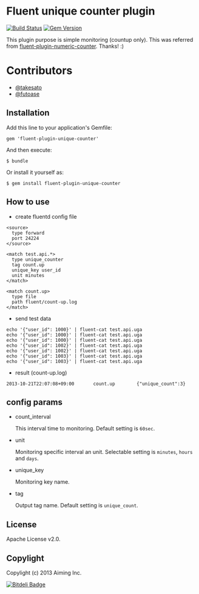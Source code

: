 # Fluent unique counter plugin 

[![Build Status](https://travis-ci.org/aiming/fluent-plugin-unique-counter.png?branch=master)](https://travis-ci.org/aiming/fluent-plugin-unique-counter)
[![Gem Version](https://badge.fury.io/rb/fluent-plugin-unique-counter.png)](http://badge.fury.io/rb/fluent-plugin-unique-counter)

This plugin purpose is simple monitoring (countup only).
This was referred from [fluent-plugin-numeric-counter](https://github.com/tagomoris/fluent-plugin-numeric-counter). Thanks! :)

# Contributors

- [@takesato](https://github.com/takesato)
- [@futoase](https://github.com/futoase)

## Installation

Add this line to your application's Gemfile:

    gem 'fluent-plugin-unique-counter'

And then execute:

    $ bundle

Or install it yourself as:

    $ gem install fluent-plugin-unique-counter

## How to use

- create fluentd config file

```
<source>
  type forward
  port 24224
</source>

<match test.api.*>
  type unique_counter
  tag count.up
  unique_key user_id
  unit minutes
</match>

<match count.up>
  type file
  path fluent/count-up.log
</match>
```

- send test data

```
echo '{"user_id": 1000}' | fluent-cat test.api.uga
echo '{"user_id": 1000}' | fluent-cat test.api.uga
echo '{"user_id": 1000}' | fluent-cat test.api.uga
echo '{"user_id": 1002}' | fluent-cat test.api.uga
echo '{"user_id": 1002}' | fluent-cat test.api.uga
echo '{"user_id": 1003}' | fluent-cat test.api.uga
echo '{"user_id": 1003}' | fluent-cat test.api.uga
```

- result (count-up.log)

```
2013-10-21T22:07:08+09:00       count.up        {"unique_count":3}
```

## config params

- count_interval

  This interval time to monitoring. Default setting is ```60sec```.

- unit

  Monitoring specific interval an unit. Selectable setting is ```minutes```, ```hours``` and ```days```.

- unique_key

  Monitoring key name.

- tag

  Output tag name. Default setting is ```unique_count```.

## License

Apache License v2.0.

## Copylight

Copylight (c) 2013 Aiming Inc.


[![Bitdeli Badge](https://d2weczhvl823v0.cloudfront.net/aiming/fluent-plugin-unique-counter/trend.png)](https://bitdeli.com/free "Bitdeli Badge")

